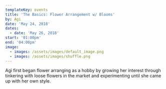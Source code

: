 ```yaml
---
templateKey: events
title: 'The Basics: Flower Arrangement w/ Blooms'
by: Agi
date: 'May 24, 2018'
dates:
  - date: 'May 26, 2018'
start: '01:00pm'
end: '04:00pm'
image:
  - images: /assets/images/default_image.png
  - images: /assets/images/shuffle.png
---
```

Agi first began flower arranging as a hobby by growing her interest through tinkering with loose flowers in the market and experimenting until she came up with her own style.
